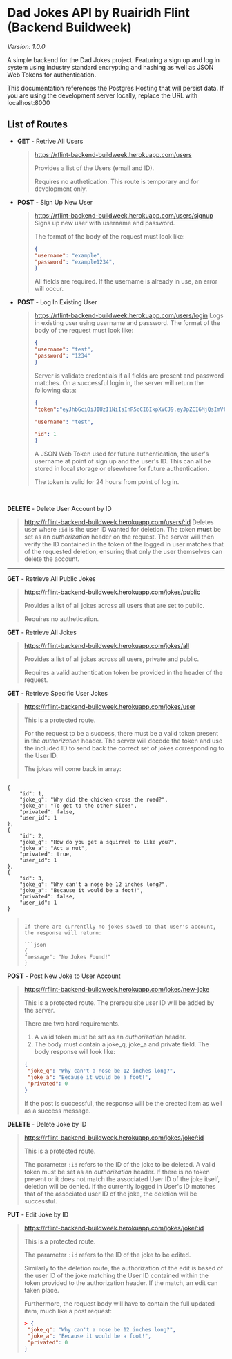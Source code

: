 # Dad Jokes API by Ruairidh Flint (Backend Buildweek)

*Version: 1.0.0*

A simple backend for the Dad Jokes  project. Featuring a sign up and log in system using industry standard encrypting and hashing as well as JSON Web Tokens for authentication. 

This documentation references the Postgres Hosting that will persist data. If you are using the development server locally, replace the URL with localhost:8000

## List of Routes

- **GET** - Retrive All Users 

  > https://rflint-backend-buildweek.herokuapp.com/users
  >
  > Provides a list of the Users (email and ID).
  >
  > Requires no authetication. This route is temporary and for development only.

- **POST** - Sign Up New User

  > https://rflint-backend-buildweek.herokuapp.com/users/signup
  > Signs up new user with username and password. 
  >
  > The format of the body of the request must look like:
  >
  > ```json
  > {
  > "username": "example",
  > "password": "example1234",
  > }
  > ```
  >
  > All fields are required. If the username is already in use, an error will occur. 

- **POST** - Log In Existing User 

  > https://rflint-backend-buildweek.herokuapp.com/users/login
  > Logs in existing user using username and password. 
  > The format of the body of the request must look like:
  >
  > ```json
  > {
  > "username": "test",
  > "password": "1234"
  > }
  > ```
  >
  > Server is validate credentials if all fields are present and password matches. On a successful login in, the server will return the following data:
  >
  > ```json
  > {
  > "token":"eyJhbGciOiJIUzI1NiIsInR5cCI6IkpXVCJ9.eyJpZCI6MjQsImVtYWlsIjoidGVzdEB0ZXN0LmNvbSIsIm5hbWUiOiJUZXN0IiwiaWF0IjoxNTY5NDA4NDg0LCJleHAiOjE1Njk0OTQ4ODR9.c6GFy9J-FgB2XW69Z9ftHCO6GyEL5KoM5NERtL8MdE4",
  > 
  > "username": "test",
  > 
  > "id": 1
  > }
  > ```
  >
  > A JSON Web Token used for future authentication, the user's username at point of sign up and the user's ID. This can all be stored in local storage or elsewhere for future authentication. 
  >
  > The token is valid for 24 hours from point of log in.

  ​	

**DELETE** - Delete User Account by ID

> https://rflint-backend-buildweek.herokuapp.com/users/:id
> Deletes user where  `:id` is the user ID wanted for deletion.
> The token **must** be set as an *authorization* header on the request. 
> The server will then verify the ID contained in the token of the logged in user matches that of the requested deletion, ensuring that only the user themselves can delete the account. 

------

**GET**  - Retrieve All Public Jokes 

> https://rflint-backend-buildweek.herokuapp.com/jokes/public
>
> Provides a list of all jokes across all users that are set to public. 
>
> Requires no authetication.

**GET**  - Retrieve All  Jokes 

> https://rflint-backend-buildweek.herokuapp.com/jokes/all
>
> Provides a list of all jokes across all users, private and public. 
>
> Requires a valid authentication token be provided in the header of the request.

**GET** - Retrieve Specific User Jokes 

> https://rflint-backend-buildweek.herokuapp.com/jokes/user
>
> This is a protected route.
>
> For the request to be a success, there must be a valid token present in the *authorization* header. The server will decode the token and use the included ID to send back the correct set of jokes corresponding to the User ID. 
>
> The jokes will come back in array:
>
> ```json
    {
        "id": 1,
        "joke_q": "Why did the chicken cross the road?",
        "joke_a": "To get to the other side!",
        "privated": false,
        "user_id": 1
    },
    {
        "id": 2,
        "joke_q": "How do you get a squirrel to like you?",
        "joke_a": "Act a nut",
        "privated": true,
        "user_id": 1
    },
    {
        "id": 3,
        "joke_q": "Why can't a nose be 12 inches long?",
        "joke_a": "Because it would be a foot!",
        "privated": false,
        "user_id": 1
    }
> ```
>
> If there are currentlly no jokes saved to that user's account, the response will return:
>
> ```json
> {
> "message": "No Jokes Found!"
> }
> ```

**POST** - Post New Joke to User Account

> https://rflint-backend-buildweek.herokuapp.com/jokes/new-joke
>
> This is a protected route. The prerequisite user ID will be added by the server. 
>
> There are two hard requirements. 
>
> 1. A valid token must be set as an *authorization* header. 
> 2. The body must contain a joke_q, joke_a and private field.
>    The body response will look like:
>
> ```json
> {
>  "joke_q": "Why can't a nose be 12 inches long?",
>  "joke_a": "Because it would be a foot!",
>  "privated": 0
> }
> ```
>
> If the post is successful, the response will be the created item as well as a success message. 

**DELETE** - Delete Joke by ID

> https://rflint-backend-buildweek.herokuapp.com/jokes/joke/:id
>
> This is a protected route.
>
> The parameter `:id` refers to the ID of the joke to be deleted.
> A valid token must be set as an *authorization* header. If there is no token present or it does not match the associated User ID of the joke itself, deletion will be denied. 
> If the currently logged in User's ID matches that of the associated user ID of the joke, the deletion will be successful.

**PUT** - Edit Joke by ID

> https://rflint-backend-buildweek.herokuapp.com/jokes/joke/:id
>
> This is a protected route.
>
> The parameter `:id` refers to the ID of the joke to be edited.
>
> Similarly to the deletion route, the authorization of the edit is based of the user ID of the joke matching the User ID contained within the token provided to the authorization header. 
> If the match, an edit can taken place.
>
> Furthermore, the request body will have to contain the full updated item, much like a post request: 
>
> ```json
>> {
>  "joke_q": "Why can't a nose be 12 inches long?",
>  "joke_a": "Because it would be a foot!",
>  "privated": 0
> }
> ```



